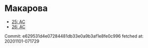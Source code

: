 # Макарова
- [25: AC](25.md)
- [26: AC](26.md)

Commit: e629531d4e07284481db33e0a9b3af1e8fe0c996
 fetched at: 20201101-071729
